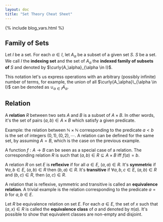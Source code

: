 ```yaml
---
layout: doc
title: "Set Theory Cheat Sheet"
---
```


{% include blog_vars.html %}

## Family of Sets

Let $I$ be a set. For each $\alpha \in I$, let $A_\alpha$ be a subset of a given set $S$.
$S$ be a set. We call $I$ the **indexing set** and the set of $A_\alpha$ the **indexed family of subsets of** $S$ and denoted by $\curly{A_\alpha}_{\alpha \in I}$.

This notation let's us express operations with an arbitrary (possibly infinite) number of terms, for example, the union of all $\curly{A_\alpha}\_{\alpha \in I}$ can be denoted as $\cup_{\alpha \in I} A_\alpha$.

## Relation

A **relation** $R$ between two sets $A$ and $B$ is a subset of $A \times B$. In other words, it's the set of pairs $(a, b) \in A \times B$ which satisfy a given predicate.

Example: the relation between $\mathbb{N} \times \mathbb{N}$ corresponding to the predicate $a < b$ is the set of integers $(0, 1), (0, 2), \cdots$. A relation can be defined for the same set, by assuming $A = B$, which is the case on the previous example.

A function $f: A \rightarrow B$ can be seen as a special case of a relation. The corresponding relation $R$ is such that $(a, b) \in R \subseteq A \times B$ iff $f(a) = b$.

A relation $R$ on set $E$ is **reflexive** if for all $a \in E$, $(a, a) \in R$. It's **symmetric** if $\forall a, b \in E$, $(a, b) \in R$ then $(b, a) \in R$. It's **transitive** if $\forall a, b, c \in E$, $(a, b) \in R$ and $(b, c) \in R$, then $(a, c) \in R$.

A relation that is reflexive, symmetric and transitive is called an **equivalence relation**. A trivial example is the relation corresponding to the predicate $a = b$ for $a, b \in E$.

Let $R$ be equivalence relation on set $E$. For each $a \in E$, the set of $x$ such that $(a, x) \in R$ is called the **equivalence class** of $a$ and denoted by $\pi(a)$. It's possible to show that equivalent classes are non-empty and disjoint.
